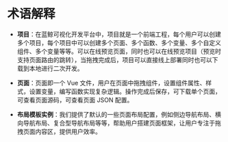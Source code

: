 # 术语解释

- **项目**：在蓝鲸可视化开发平台中，项目就是一个前端工程，每个用户可以创建多个项目，每个项目中可以创建多个页面、多个函数、多个变量、多个自定义组件、多个变量等等。可以在线预览页面，同时也可以在线预览项目（预览时支持页面路由的跳转），当拖拽完成后，项目可以直接线上部署同时也可以下载到本地进行二次开发。

- **页面**：页面即一个 Vue 文件，用户在页面中拖拽组件，设置组件属性、样式，设置变量，编写函数实现复杂逻辑。操作完成后保存，可下载单个页面，可查看页面源码，可查看页面 JSON 配置。

- **布局模板实例**：我们提供了默认的一些页面布局配置，例如侧边导航布局、横向导航布局、复合型导航布局等等，帮助用户搭建页面框架，让用户专注于拖拽页面内容区，提供用户效率。
